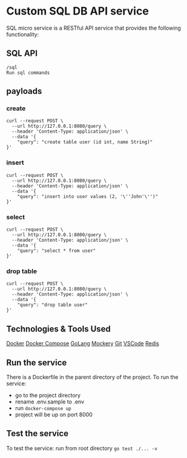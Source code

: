 # Custom SQL DB API service

SQL micro service is a RESTful API service that provides the following functionality:


## SQL API

    /sql
    Run sql commands
## payloads 
### create
```shell
curl --request POST \
  --url http://127.0.0.1:8080/query \
  --header 'Content-Type: application/json' \
  --data '{
	"query": "create table user (id int, name String)"
}'
```
### insert 
```shell
curl --request POST \
  --url http://127.0.0.1:8080/query \
  --header 'Content-Type: application/json' \
  --data '{
	"query": "insert into user values (2, '\''John'\'')"
}'
```

### select
```shell
curl --request POST \
  --url http://127.0.0.1:8000/query \
  --header 'Content-Type: application/json' \
  --data '{
	"query": "select * from user"
}'
```

### drop table
```shell
curl --request POST \
  --url http://127.0.0.1:8080/query \
  --header 'Content-Type: application/json' \
  --data '{
	"query": "drop table user"
}'
```



## Technologies & Tools Used
[Docker](https://www.docker.com/)
[Docker Compose](https://docs.docker.com/compose/overview/)
[GoLang](https://golang.org/doc/default_packages/net.html)
[Mockery](https://github.com/vektra/mockery)
[Git](https://git-scm.com/)
[VSCode](https://code.visualstudio.com/)
[Redis](https://redis.io/)




## Run the service

There is a Dockerfile in the parent directory of the project.
To run the service:
- go to the project directory 
- rename .env.sample to .env
- run `docker-compose up`
- project will be up on port 8000

## Test the service
To test the service:
run from root directory `go test ./... -v`
